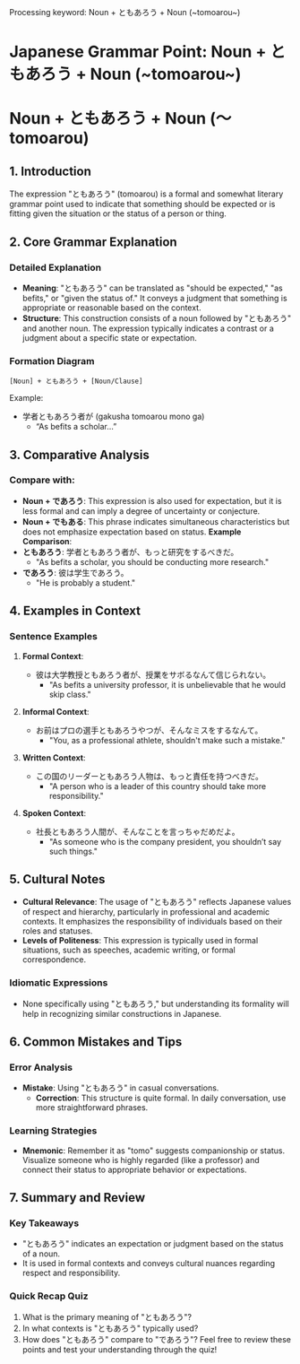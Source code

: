 Processing keyword: Noun + ともあろう + Noun (~tomoarou~)
# Japanese Grammar Point: Noun + ともあろう + Noun (~tomoarou~)
# Noun + ともあろう + Noun (～tomoarou)
## 1. Introduction
The expression "ともあろう" (tomoarou) is a formal and somewhat literary grammar point used to indicate that something should be expected or is fitting given the situation or the status of a person or thing. 
## 2. Core Grammar Explanation
### Detailed Explanation
- **Meaning**: "ともあろう" can be translated as "should be expected," "as befits," or "given the status of." It conveys a judgment that something is appropriate or reasonable based on the context.
- **Structure**: This construction consists of a noun followed by "ともあろう" and another noun. The expression typically indicates a contrast or a judgment about a specific state or expectation.
### Formation Diagram
```
[Noun] + ともあろう + [Noun/Clause]
```
Example: 
- 学者ともあろう者が (gakusha tomoarou mono ga) 
  - “As befits a scholar…”
## 3. Comparative Analysis
### Compare with:
- **Noun + であろう**: This expression is also used for expectation, but it is less formal and can imply a degree of uncertainty or conjecture.
- **Noun + でもある**: This phrase indicates simultaneous characteristics but does not emphasize expectation based on status.
**Example Comparison**:
- **ともあろう**: 学者ともあろう者が、もっと研究をするべきだ。
  - "As befits a scholar, you should be conducting more research."
- **であろう**: 彼は学生であろう。
  - "He is probably a student."
## 4. Examples in Context
### Sentence Examples
1. **Formal Context**:
   - 彼は大学教授ともあろう者が、授業をサボるなんて信じられない。
     - "As befits a university professor, it is unbelievable that he would skip class."
   
2. **Informal Context**:
   - お前はプロの選手ともあろうやつが、そんなミスをするなんて。
     - "You, as a professional athlete, shouldn't make such a mistake."
3. **Written Context**:
   - この国のリーダーともあろう人物は、もっと責任を持つべきだ。
     - "A person who is a leader of this country should take more responsibility."
4. **Spoken Context**:
   - 社長ともあろう人間が、そんなことを言っちゃだめだよ。
     - "As someone who is the company president, you shouldn’t say such things."
## 5. Cultural Notes
- **Cultural Relevance**: The usage of "ともあろう" reflects Japanese values of respect and hierarchy, particularly in professional and academic contexts. It emphasizes the responsibility of individuals based on their roles and statuses.
- **Levels of Politeness**: This expression is typically used in formal situations, such as speeches, academic writing, or formal correspondence.
### Idiomatic Expressions
- None specifically using "ともあろう," but understanding its formality will help in recognizing similar constructions in Japanese.
## 6. Common Mistakes and Tips
### Error Analysis
- **Mistake**: Using "ともあろう" in casual conversations.
  - **Correction**: This structure is quite formal. In daily conversation, use more straightforward phrases.
### Learning Strategies
- **Mnemonic**: Remember it as "tomo" suggests companionship or status. Visualize someone who is highly regarded (like a professor) and connect their status to appropriate behavior or expectations.
## 7. Summary and Review
### Key Takeaways
- "ともあろう" indicates an expectation or judgment based on the status of a noun.
- It is used in formal contexts and conveys cultural nuances regarding respect and responsibility.
### Quick Recap Quiz
1. What is the primary meaning of "ともあろう"?
2. In what contexts is "ともあろう" typically used?
3. How does "ともあろう" compare to "であろう"?
Feel free to review these points and test your understanding through the quiz!
